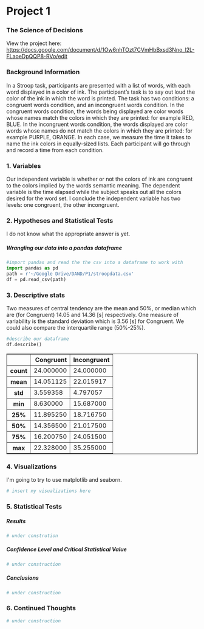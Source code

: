 
# Project 1
### The Science of Decisions
View the project here: https://docs.google.com/document/d/1Ow6nhTOzt7CVmHbBxsd3Nno_l2L-FLaoeDpQQP8-RVo/edit

### Background Information
In a Stroop task, participants are presented with a list of words, with each word displayed in a color of ink. The participant’s task is to say out loud the color of the ink in which the word is printed. The task has two conditions: a congruent words condition, and an incongruent words condition. In the congruent words condition, the words being displayed are color words whose names match the colors in which they are printed: for example RED, BLUE. In the incongruent words condition, the words displayed are color words whose names do not match the colors in which they are printed: for example PURPLE, ORANGE. In each case, we measure the time it takes to name the ink colors in equally-sized lists. Each participant will go through and record a time from each condition.

### 1. Variables
Our independent variable is whether or not the colors of ink are congruent to the colors implied by the words semantic meaning. The dependent variable is the time elapsed while the subject speaks out all the colors desired for the word set. I conclude the independent variable has two levels: one congruent, the other incongruent.

### 2. Hypotheses and Statistical Tests
I do not know what the appropriate answer is yet.

##### Wrangling our data into a pandas dataframe


```python
#import pandas and read the the csv into a dataframe to work with
import pandas as pd
path = r'~/Google Drive/DAND/P1/stroopdata.csv'
df = pd.read_csv(path)
```

### 3. Descriptive stats
Two measures of central tendency are the mean and 50%, or median which are (for Congruent) 14.05 and 14.36 [s] respectively.
One measure of variability is the standard deviation which is 3.56 [s] for Congruent.
We could also compare the interquartile range (50%-25%).


```python
#describe our dataframe
df.describe()
```




<div>
<table border="1" class="dataframe">
  <thead>
    <tr style="text-align: right;">
      <th></th>
      <th>Congruent</th>
      <th>Incongruent</th>
    </tr>
  </thead>
  <tbody>
    <tr>
      <th>count</th>
      <td>24.000000</td>
      <td>24.000000</td>
    </tr>
    <tr>
      <th>mean</th>
      <td>14.051125</td>
      <td>22.015917</td>
    </tr>
    <tr>
      <th>std</th>
      <td>3.559358</td>
      <td>4.797057</td>
    </tr>
    <tr>
      <th>min</th>
      <td>8.630000</td>
      <td>15.687000</td>
    </tr>
    <tr>
      <th>25%</th>
      <td>11.895250</td>
      <td>18.716750</td>
    </tr>
    <tr>
      <th>50%</th>
      <td>14.356500</td>
      <td>21.017500</td>
    </tr>
    <tr>
      <th>75%</th>
      <td>16.200750</td>
      <td>24.051500</td>
    </tr>
    <tr>
      <th>max</th>
      <td>22.328000</td>
      <td>35.255000</td>
    </tr>
  </tbody>
</table>
</div>



### 4. Visualizations
I'm going to try to use matplotlib and seaborn.


```python
# insert my visualizations here
```

### 5. Statistical Tests

##### Results


```python
# under constrution
```

##### Confidence Level and Critical Statistical Value


```python
# under construction
```

##### Conclusions


```python
# under construction
```

### 6. Continued Thoughts


```python
# under construction
```


```python

```
